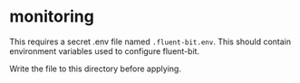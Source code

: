 # monitoring

This requires a secret .env file named `.fluent-bit.env`. This should contain environment variables used to configure fluent-bit.

Write the file to this directory before applying.

